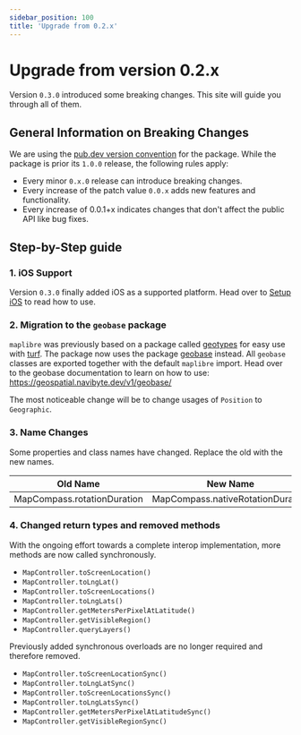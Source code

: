 ```yaml
---
sidebar_position: 100
title: 'Upgrade from 0.2.x'
---
```


# Upgrade from version 0.2.x

Version `0.3.0` introduced some breaking changes. This site will guide you
through all of them.

## General Information on Breaking Changes

We are using
the [pub.dev version convention](https://dart.dev/tools/pub/versioning#semantic-versions)
for the package. While the package is prior its `1.0.0` release, the following
rules apply:

- Every minor `0.x.0` release can introduce breaking changes.
- Every increase of the patch value `0.0.x` adds new features and functionality.
- Every increase of 0.0.1+x indicates changes that don't affect the public API
  like bug fixes.

## Step-by-Step guide

### 1. iOS Support

Version `0.3.0` finally added iOS as a supported platform. Head over to
[Setup iOS](getting-started/setup-ios) to read how to use.

### 2. Migration to the `geobase` package

`maplibre` was previously based on a package
called [geotypes](https://pub.dev/packages/geotypes) for easy use
with [turf](https://pub.dev/packages/turf). The package now uses the
package [geobase](https://pub.dev/packages/geobase) instead.
All `geobase` classes are exported together with the default `maplibre` import.
Head over to the geobase documentation to learn on how to
use: https://geospatial.navibyte.dev/v1/geobase/

The most noticeable change will be to change usages of `Position` to
`Geographic`.

### 3. Name Changes

Some properties and class names have changed. Replace the old with the new
names.

| Old Name                    | New Name                          |
|-----------------------------|-----------------------------------|
| MapCompass.rotationDuration | MapCompass.nativeRotationDuration |

### 4. Changed return types and removed methods

With the ongoing effort towards a complete interop implementation, more methods
are now called synchronously.

- `MapController.toScreenLocation()`
- `MapController.toLngLat()`
- `MapController.toScreenLocations()`
- `MapController.toLngLats()`
- `MapController.getMetersPerPixelAtLatitude()`
- `MapController.getVisibleRegion()`
- `MapController.queryLayers()`

Previously added synchronous overloads are no longer required and therefore
removed.

- `MapController.toScreenLocationSync()`
- `MapController.toLngLatSync()`
- `MapController.toScreenLocationsSync()`
- `MapController.toLngLatsSync()`
- `MapController.getMetersPerPixelAtLatitudeSync()`
- `MapController.getVisibleRegionSync()`
